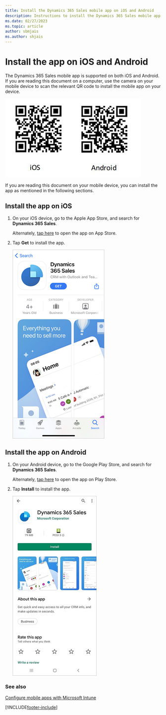 ```yaml
---
title: Install the Dynamics 365 Sales mobile app on iOS and Android
description: Instructions to install the Dynamics 365 Sales mobile app on iOS and Android
ms.date: 02/27/2023
ms.topic: article
author: sbmjais
ms.author: shjais
---
```


# Install the app on iOS and Android 

The Dynamics 365 Sales mobile app is supported on both iOS and Android. If you are reading this document on a computer, use the camera on your mobile device to scan the relevant QR code to install the mobile app on your device.

![QR codes to install the app.](media/install-app-qr-codes.png "QR codes to install the app")

If you are reading this document on your mobile device, you can install the app as mentioned in the following sections.

## Install the app on iOS

1. On your iOS device, go to the Apple App Store, and search for **Dynamics 365 Sales**.

    Alternately, [tap here](https://go.microsoft.com/fwlink/?linkid=2161888) to open the app on App Store.

2. Tap **Get** to install the app.

    ![Install the app on iOS.](media/ios-install-app.png "Install the app on iOS")


## Install the app on Android

1. On your Android device, go to the Google Play Store, and search for **Dynamics 365 Sales**.

    Alternately, [tap here](https://go.microsoft.com/fwlink/?linkid=2161889) to open the app on Play Store.

2. Tap **Install** to install the app.

    ![Install the app on Android.](media/android-install-app.png "Install the app on Android")

### See also

[Configure mobile apps with Microsoft Intune](configure-app-intune.md)

[!INCLUDE[footer-include](../../includes/footer-banner.md)]
